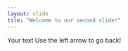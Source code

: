 ```yaml
---
layout: slide
tile: "Welcome to our second slide!"
---
```

Your text
Use the left arrow to go back!
